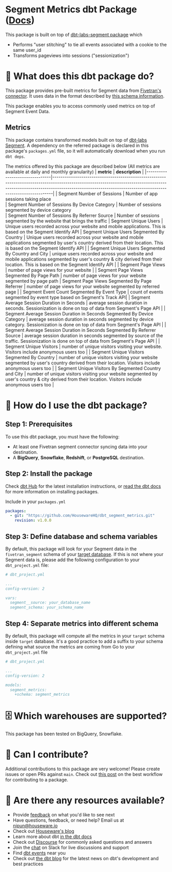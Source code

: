 # Segment Metrics dbt Package ([Docs](https://housewarehq.github.io/dbt_segment_metrics)) 

This package is built on top of [dbt-labs-segment package](https://github.com/dbt-labs/segment) which 
* Performs "user stitching" to tie all events associated with a cookie to the same user_id
* Transforms pageviews into sessions ("sessionization")

# 📣 What does this dbt package do?
This package provides pre-built metrics for Segment data from [Fivetran's connector](https://www.fivetran.com/connectors/segment). It uses data in the format described by [this schema information](https://fivetran.com/docs/events/segment#schemainformation).

This package enables you to access commonly used metrics on top of Segment Event Data.

## Metrics 

This package contains transformed models built on top of [dbt-labs Segment](https://github.com/dbt-labs/segment). A dependency on the referred package is declared in this package's `packages.yml` file, so it will automatically download when you run `dbt deps`. 

The metrics offered by this package are described below
(All metrics are available at daily and monthly granularity)
| **metric**                          | **description**                                                                                                                                                                                                                              |
|--------------------------------|------------------------------------------------------------------------------------------------------------------------------------------------------------------------------------------------------------------------------------------|
| Segment Number of Sessions    | Number of app sessions taking place                 
| Segment  Number of Sessions By Device Category     | Number of sessions  segmented by device category                        
| Segment  Number of Sessions By Referrer Source    | Number of sessions  segmented by the website that brings the traffic
| Segment  Unique Users    |  Unique users recorded across your website and mobile applications. This is based on the Segment Identify API
| Segment  Unique Users Segmented By Country    |          Unique users recorded across your website and mobile applications segmented by user's country derived from their location. This is based on the Segment Identify API                                                               |
| Segment  Unique Users Segmented By Country and City    |   unique users recorded across your website and mobile applications segmented by user's country & city derived from their location. This is based on the Segment Identify API                                     |
| Segment  Page Views    |  number of page views for your website                                                         |
| Segment  Page Views Segmented By Page Path    |  number of page views for your website segmented by page path              | Segment  Page Views Segmented By Page Referrer  | number of page views for your website segmented by referred page |
| Segment  Event Count Segmented By Event Type    |  count of events segmented by event type based on Segment's Track API| 
| Segment  Average Session Duration in Seconds |  average session duration in seconds. Sessionization is done on top of data from Segment's Page API | 
| Segment  Average Session Duration in Seconds Segmented By Device Category |   average session duration in seconds segmented by device category. Sessionization is done on top of data from Segment's Page API | 
| Segment  Average Session Duration in Seconds Segmented By Referrer Source |  average session duration in seconds segmented by source of the traffic. Sessionization is done on top of data from Segment's Page API | 
| Segment  Unique Visitors |  number of unique visitors visiting your website. Visitors include anonymous users too | 
| Segment  Unique Visitors Segmented By Country |  number of unique visitors visiting your website segmented by user's country derived from their location. Visitors include anonymous users too | 
| Segment  Unique Visitors By Segmented Country and City |  number of unique visitors visiting your website segmented by user's country & city derived from their location. Visitors include anonymous users too | 

# 🎯 How do I use the dbt package?
## Step 1: Prerequisites
To use this dbt package, you must have the following:
- At least one Fivetran segment connector syncing data into your destination. 
- A **BigQuery**, **Snowflake**, **Redshift**, or **PostgreSQL** destination.

## Step 2: Install the package

Check [dbt Hub](https://hub.getdbt.com/) for the latest installation instructions, or [read the dbt docs](https://docs.getdbt.com/docs/package-management) for more information on installing packages.

Include in your `packages.yml`

```yaml
packages:
  - git: "https://github.com/HousewareHQ/dbt_segment_metrics.git"
    revision: v1.0.0
```

## Step 3: Define database and schema variables

By default, this package will look for your Segment data in the `fivetran_segment` schema of your [target database](https://docs.getdbt.com/docs/running-a-dbt-project/using-the-command-line-interface/configure-your-profile). If this is not where your Segment data is, please add the following configuration to your `dbt_project.yml` file:

```yml
# dbt_project.yml

...
config-version: 2

vars:
  segment__source: your_database_name
  segment_schema: your_schema_name
```

## Step 4: Separate metrics into different schema

By default, this package will compute all the metrics in your `target` schema inside `target` database. It's a good practice to add a suffix to your schema defining what source the metrics are coming from 
Go to your `dbt_project.yml` file
```yml
# dbt_project.yml

...
config-version: 2

models:
  segment_metrics:
    +schema: segment_metrics
```
# 🗄 Which warehouses are supported?
This package has been tested on BigQuery, Snowflake.


# 🙌 Can I contribute?

Additional contributions to this package are very welcome! Please create issues
or open PRs against `main`. Check out 
[this post](https://discourse.getdbt.com/t/contributing-to-a-dbt-package/657) 
on the best workflow for contributing to a package.


# 🏪 Are there any resources available?
- Provide [feedback](https://airtable.com/shrPHxTmfkjq3P6Eh) on what you'd like to see next
- Have questions, feedback, or need help? Email us at nipun@houseware.io
- Check out [Houseware's blog](https://www.houseware.io/blog)
- Learn more about dbt [in the dbt docs](https://docs.getdbt.com/docs/introduction)
- Check out [Discourse](https://discourse.getdbt.com/) for commonly asked questions and answers
- Join the [chat](https://slack.getdbt.com/) on Slack for live discussions and support
- Find [dbt events](https://events.getdbt.com) near you
- Check out [the dbt blog](https://blog.getdbt.com/) for the latest news on dbt's development and best practices
